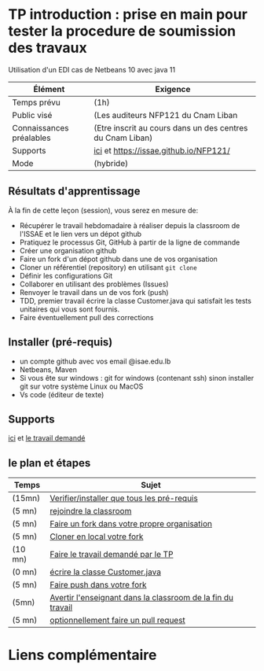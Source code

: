 # TP introduction : prise en main pour tester la procedure de soumission des travaux 

Utilisation d'un EDI cas de Netbeans 10 avec java 11



Élément                    | Exigence
---                     | ---
Temps prévu             | (1h)
Public visé             | (Les auditeurs NFP121 du Cnam Liban
Connaissances préalables | (Etre inscrit au cours dans un des centres du Cnam Liban)
Supports               | [ici](/nfp121.tp0) et https://issae.github.io/NFP121/
Mode          | (hybride)

## Résultats d'apprentissage

À la fin de cette leçon (session), vous serez en mesure de:

- Récupérer le travail hebdomadaire à réaliser depuis la classroom de l'ISSAE et le lien vers un dépot github
- Pratiquez le processus Git, GitHub à partir de la ligne de commande
- Créer une organisation github
- Faire un fork d'un dépot github dans une de vos organisation
- Cloner un référentiel (repository) en utilisant `git clone`
- Définir les configurations Git
- Collaborer en utilisant des problèmes (Issues)
- Renvoyer le travail dans un de vos fork (push)
- TDD, premier travail écrire la classe Customer.java qui satisfait les tests unitaires qui vous sont fournis.
- Faire éventuellement pull des corrections

## Installer (pré-requis)

* un compte github avec vos email @isae.edu.lb
* Netbeans, Maven
* Si vous ête sur windows : git for windows (contenant ssh) sinon installer git sur votre système Linux ou MacOS
* Vs code (éditeur de texte)

## Supports

[ici](/c2.tp0) et [le travail demandé](travail)

## le plan et étapes

Temps        | Sujet
---         | ---
(15mn)| [Verifier/installer que tous les pré-requis](travail#prerequis)
(5 mn)| [rejoindre la classroom](http://classroom.isae.edu.lb)
(5 mn)| [Faire un fork dans votre propre organisation](travail#fork)
(5 mn)| [Cloner en local votre fork](travail#clone)
(10 mn)|[Faire le travail demandé par le TP](travail#quoi)
(0 mn)| [écrire la classe Customer.java](travail#jnews)
(5 mn)| [Faire push dans votre fork](travail#push)
(5mn)| [Avertir l'enseignant dans la classroom de la fin du travail](travail#avertir)
(5 mn) | [optionnellement faire un pull request](travail#pullrequest)


# Liens complémentaire
